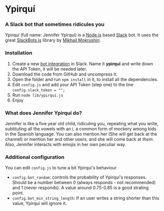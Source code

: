 # Ypirquí
### A Slack bot that sometimes ridicules you

Ypirquí (full name: Jennifer Ypirquí) is a [Node.js](https://nodejs.org) based [Slack](https://slack.com/) bot. It uses the great [SlackBots.js](https://github.com/mishk0/slack-bot-api) library by [Mikhail Mokrushin](https://github.com/mishk0).

### Installation
1. Create a new [bot integration](https://my.slack.com/services/new/bot) in Slack. Name it **ypirqui** and write down the API Token, it will be needed later.
2. Download the code from GitHub and uncompress it.
3. Open the folder and run `npm install` in it, to install all the dependencies.
4. Edit `config.js` and add your API Token (step one) to the line `config.slack_token = "";`
5. Run `node lib/ypirqui.js`
6. Enjoy

### What does Jennifer Ypirquí do?
Jennifer is like a five year old child, ridiculing you, repeating what you write, subtituting all the vowels with an i, a common form of mockery among kids in the Spanish language. You can also mention her (She will get back at the channel) or mention her and other users, and she will come back at _them_. Also, Jennifer interacts with emojis in her own peculiar way.

### Additional configuration
You can edit `config.js` to tune a bit Ypirquí's behaviour
- `config.bot_random`: controls the probability of Ypirquí's responses. Should be a number between 0 (always responds - not recommended) and 1 (never responds). A value around 0.75-0.85 is a good strating point.
- `config.bot_min_string_length`: If an user writes a string shorter than this value, Ypirquí will ignore it.



